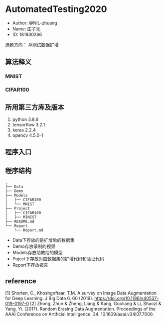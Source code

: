 # AutomatedTesting2020

* Author: @NIL-zhuang
* Name: 庄子元
* ID: 181830266

选题方向： AI测试数据扩增

## 算法释义

### MNIST

### CIFAR100

## 所用第三方库及版本

1. python 3.8.6
2. tensorflow 3.2.1
3. keras 2.2.4
4. opencv 4.5.0-1

## 程序入口

## 程序结构

```text
.
├── Data
├── Demo
├── Models
│   ├── CIFAR100
│   └── MNIST
├── Project
│   ├── CIFAR100
│   ├── MINIST
├── README.md
└── Report
    └── Report.md
```

* Data下存放的是扩增后的数据集
* Demo存放录制的视频
* Models存放助教给的模型
* Poject下存放对应数据集的扩增代码和验证代码
* Report下存放报告

## reference

[1] Shorten, C., Khoshgoftaar, T.M. A survey on Image Data Augmentation for Deep Learning. J Big Data 6, 60 (2019). https://doi.org/10.1186/s40537-019-0197-0
[2] Zhong, Zhun & Zheng, Liang & Kang, Guoliang & Li, Shaozi & Yang, Yi. (2017). Random Erasing Data Augmentation. Proceedings of the AAAI Conference on Artificial Intelligence. 34. 10.1609/aaai.v34i07.7000.
